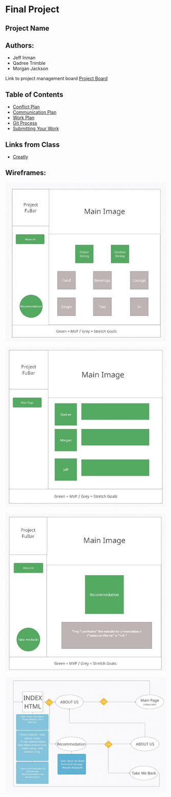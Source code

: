 # Final Project

## Project Name

## Authors:
* Jeff Inman
* Qadree Trimble
* Morgan Jackson

Link to project management board 
[Project Board](https://github.com/users/jinman36/projects/1)

## Table of Contents
 - [Conflict Plan](#Conflict-Plan)
 - [Communication Plan](#Communication-Plan)
 - [Work Plan](#Work-Plan)
 - [Git Process](#Git-Process)
 - [Submitting Your Work](#Submitting-Your-Work)

## Links from Class
- [Creatly](http://creately.com/)


## Wireframes:

![Index](img/index.jpg)

![About Me](img/about-me.jpg)

![Recommendation](img/recommendation.jpg)

![Domain Model](img/domain-model.jpg)

